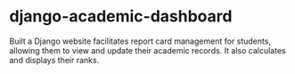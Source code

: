 # django-academic-dashboard
Built a Django website facilitates report card management for students, allowing them to view and update their academic records. It also calculates and displays their ranks.
